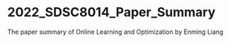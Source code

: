 # 2022_SDSC8014_Paper_Summary
The paper summary of Online Learning and Optimization by Enming Liang
